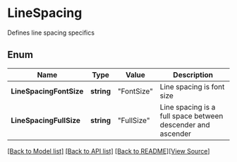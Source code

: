 # LineSpacing
Defines line spacing specifics

## Enum
Name | Type | Value | Description
------------ | ------------- | ------------- | -------------
**LineSpacingFontSize** | **string** | "FontSize" | Line spacing is font size
**LineSpacingFullSize** | **string** | "FullSize" | Line spacing is a full space between descender and ascender

[[Back to Model list]](../README.md#documentation-for-models) [[Back to API list]](../README.md#documentation-for-api-endpoints) [[Back to README]](../README.md)[[View Source]](../line_spacing.go)



